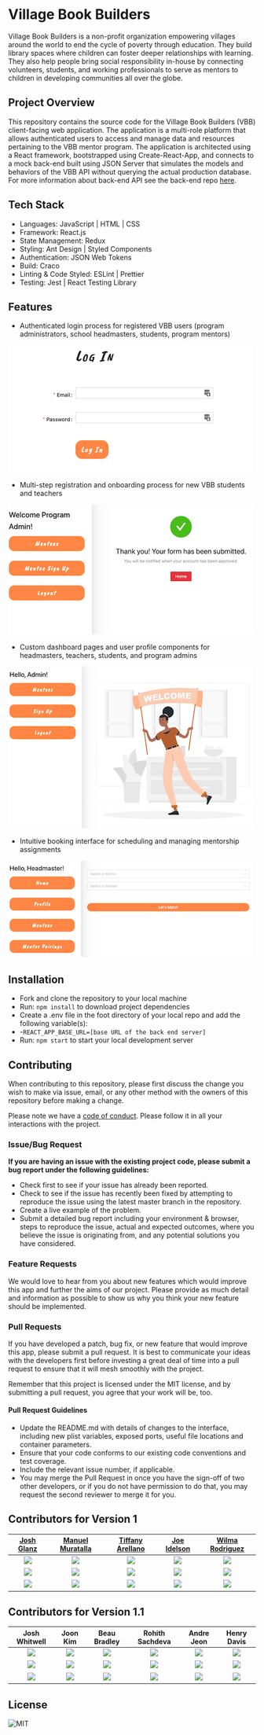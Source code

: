 # Village Book Builders

Village Book Builders is a non-profit organization empowering villages around the world to end the cycle of poverty through education. They build library spaces where children can foster deeper relationships with learning. They also help people bring social responsibility in-house by connecting volunteers, students, and working professionals to serve as mentors to children in developing communities all over the globe.

## Project Overview

This repository contains the source code for the Village Book Builders (VBB) client-facing web application. The application is a multi-role platform that allows authenticated users to access and manage data and resources pertaining to the VBB mentor program. The application is architected using a React framework, bootstrapped using Create-React-App, and connects to a mock back-end built using JSON Server that simulates the models and behaviors of the VBB API without querying the actual production database. For more information about back-end API see the back-end repo [here](https://github.com/joshwhitwell/village-book-builders-server).

## Tech Stack

* Languages: JavaScript | HTML | CSS
* Framework: React.js
* State Management: Redux
* Styling: Ant Design | Styled Components
* Authentication: JSON Web Tokens
* Build: Craco
* Linting & Code Styled: ESLint | Prettier
* Testing: Jest | React Testing Library

## Features

* Authenticated login process for registered VBB users (program administrators, school headmasters, students, program mentors)

![Login](/src/assets/markdown_images/login.png)

* Multi-step registration and onboarding process for new VBB students and teachers

![Registration](/src/assets/markdown_images/registration.png)

* Custom dashboard pages and user profile components for headmasters, teachers, students, and program admins

![Dashboard](/src/assets/markdown_images/dashboard.png)

* Intuitive booking interface for scheduling and managing mentorship assignments

![Login](/src/assets/markdown_images/matching.png)

## Installation

- Fork and clone the repository to your local machine
- Run: `npm install` to download project dependencies
- Create a .env file in the foot directory of your local repo and add the following variable(s):
- -`REACT_APP_BASE_URL=[base URL of the back end server]`
- Run: `npm start` to start your local development server

## Contributing

When contributing to this repository, please first discuss the change you wish to make via issue, email, or any other method with the owners of this repository before making a change.

Please note we have a [code of conduct](./CODE_OF_CONDUCT.md). Please follow it in all your interactions with the project.

### Issue/Bug Request

**If you are having an issue with the existing project code, please submit a bug report under the following guidelines:**

- Check first to see if your issue has already been reported.
- Check to see if the issue has recently been fixed by attempting to reproduce the issue using the latest master branch in the repository.
- Create a live example of the problem.
- Submit a detailed bug report including your environment & browser, steps to reproduce the issue, actual and expected outcomes, where you believe the issue is originating from, and any potential solutions you have considered.

### Feature Requests

We would love to hear from you about new features which would improve this app and further the aims of our project. Please provide as much detail and information as possible to show us why you think your new feature should be implemented.

### Pull Requests

If you have developed a patch, bug fix, or new feature that would improve this app, please submit a pull request. It is best to communicate your ideas with the developers first before investing a great deal of time into a pull request to ensure that it will mesh smoothly with the project.

Remember that this project is licensed under the MIT license, and by submitting a pull request, you agree that your work will be, too.

#### Pull Request Guidelines

- Update the README.md with details of changes to the interface, including new plist variables, exposed ports, useful file locations and container parameters.
- Ensure that your code conforms to our existing code conventions and test coverage.
- Include the relevant issue number, if applicable.
- You may merge the Pull Request in once you have the sign-off of two other developers, or if you do not have permission to do that, you may request the second reviewer to merge it for you.

## Contributors for Version 1

|                                                 [Josh Glanz](https://github.com/)                                                 |                                           [Manuel Muratalla](https://github.com/)                                           |                                          [Tiffany Arellano](https://github.com/)                                          |                                             [Joe Idelson](https://github.com/)                                              |                                           [Wilma Rodriguez](https://github.com/)                                           |
| :-------------------------------------------------------------------------------------------------------------------------------: | :-------------------------------------------------------------------------------------------------------------------------: | :-----------------------------------------------------------------------------------------------------------------------: | :-------------------------------------------------------------------------------------------------------------------------: | :------------------------------------------------------------------------------------------------------------------------: |
|     [<img src="https://ca.slack-edge.com/ESZCHB482-W016ECL84RW-afefea5a0c53-512" width = "200" />](https://github.com/Jahteo)     | [<img src="https://ca.slack-edge.com/ESZCHB482-W0123RU151V-ffba83afb622-512" width = "200" />](https://github.com/ferror18) | [<img src="https://ca.slack-edge.com/ESZCHB482-W0138D8CX0Q-a7076291a0cf-512" width = "200" />](https://github.com/yirano) | [<img src="https://ca.slack-edge.com/ESZCHB482-W012QNXUFMJ-92e87d69900d-512" width = "200" />](https://github.com/jidelson) | [<img src="https://ca.slack-edge.com/ESZCHB482-W0123RP3C9M-fff2ba750184-512" width = "200" />](https://github.com/kima-92) |
|                        [<img src="https://github.com/favicon.ico" width="15"> ](https://github.com/Jahteo)                        |                    [<img src="https://github.com/favicon.ico" width="15"> ](https://github.com/ferror18)                    |                    [<img src="https://github.com/favicon.ico" width="15"> ](https://github.com/yirano)                    |                    [<img src="https://github.com/favicon.ico" width="15"> ](https://github.com/jidelson)                    |                    [<img src="https://github.com/favicon.ico" width="15"> ](https://github.com/kima-92)                    |
| [ <img src="https://static.licdn.com/sc/h/al2o9zrvru7aqj8e1x2rzsrca" width="15"> ](https://www.linkedin.com/in/josh-glantzhucks/) |        [ <img src="https://static.licdn.com/sc/h/al2o9zrvru7aqj8e1x2rzsrca" width="15"> ](https://www.linkedin.com/)        |       [ <img src="https://static.licdn.com/sc/h/al2o9zrvru7aqj8e1x2rzsrca" width="15"> ](https://www.linkedin.com/)       |        [ <img src="https://static.licdn.com/sc/h/al2o9zrvru7aqj8e1x2rzsrca" width="15"> ](https://www.linkedin.com/)        |       [ <img src="https://static.licdn.com/sc/h/al2o9zrvru7aqj8e1x2rzsrca" width="15"> ](https://www.linkedin.com/)        |

## Contributors for Version 1.1

|                                                               Josh Whitwell                                                                |                                                                              Joon Kim                                                                               |                                                                          Beau Bradley                                                                           |                                                                            Rohith Sachdeva                                                                             |                                                          Andre Jeon                                                           |                                                                             Henry Davis                                                                             |
| :----------------------------------------------------------------------------------------------------------------------------------------: | :-----------------------------------------------------------------------------------------------------------------------------------------------------------------: | :-------------------------------------------------------------------------------------------------------------------------------------------------------------: | :--------------------------------------------------------------------------------------------------------------------------------------------------------------------: | :---------------------------------------------------------------------------------------------------------------------------: | :-----------------------------------------------------------------------------------------------------------------------------------------------------------------: |
|      [<img src="https://ca.slack-edge.com/ESZCHB482-W0180TANQ73-30c122b765f7-512" width = "200" />](https://github.com/Joshwhitwell)       | [<img src="https://avatars.githubusercontent.com/u/66539462?s=460&u=4ca0fa8e9a34c1e63f261c952670f2335289eaf2&v=4" width = "200" />](https://github.com/Sunkist5691) | [<img src="https://avatars.githubusercontent.com/u/48367657?s=460&u=2bb0d4c092d2a40e6e8e4b887f4478c0000d058e&v=4" width = "200" />](https://github.com/devbeau) | [<img src="https://avatars.githubusercontent.com/u/36117777?s=460&u=f4f2f2021785906244edd782560db4210676a9be&v=4" width = "200" />](https://github.com/RohithSachdeva) | [<img src="https://ca.slack-edge.com/ESZCHB482-W0143FQCD5Y-c519eba97d85-512" width = "200" />](https://github.com/andre-jeon) | [<img src="https://avatars.githubusercontent.com/u/65560404?s=460&u=92a8157893db3aee54d27b4e1d78c96d3aa32cd3&v=4" width = "200" />](https://github.com/HenryRDavis) |
|                         [<img src="https://github.com/favicon.ico" width="15"> ](https://github.com/Joshwhitwell)                          |                                      [<img src="https://github.com/favicon.ico" width="15"> ](https://github.com/Sunkist5691)                                       |                                      [<img src="https://github.com/favicon.ico" width="15"> ](https://github.com/devbeau)                                       |                                      [<img src="https://github.com/favicon.ico" width="15"> ](https://github.com/RohithSachdeva)                                       |                    [<img src="https://github.com/favicon.ico" width="15"> ](https://github.com/andre-jeon)                    |                                      [<img src="https://github.com/favicon.ico" width="15"> ](https://github.com/HenryRDavis)                                       |
| [ <img src="https://static.licdn.com/sc/h/al2o9zrvru7aqj8e1x2rzsrca" width="15"> ](https://www.linkedin.com/in/joshua-whitwell-425846132/) |                      [ <img src="https://static.licdn.com/sc/h/al2o9zrvru7aqj8e1x2rzsrca" width="15"> ](https://www.linkedin.com/in/joon5691/)                      |                  [ <img src="https://static.licdn.com/sc/h/al2o9zrvru7aqj8e1x2rzsrca" width="15"> ](https://www.linkedin.com/in/beaubradweb/)                   |                     [ <img src="https://static.licdn.com/sc/h/al2o9zrvru7aqj8e1x2rzsrca" width="15"> ](https://www.linkedin.com/in/rohithsachdeva)                     |  [ <img src="https://static.licdn.com/sc/h/al2o9zrvru7aqj8e1x2rzsrca" width="15"> ](https://www.linkedin.com/in/andrejeon/)   |                  [ <img src="https://static.licdn.com/sc/h/al2o9zrvru7aqj8e1x2rzsrca" width="15"> ](https://www.linkedin.com/in/its-henry-davis/)                   |

## License
![MIT](https://img.shields.io/packagist/l/doctrine/orm.svg)
